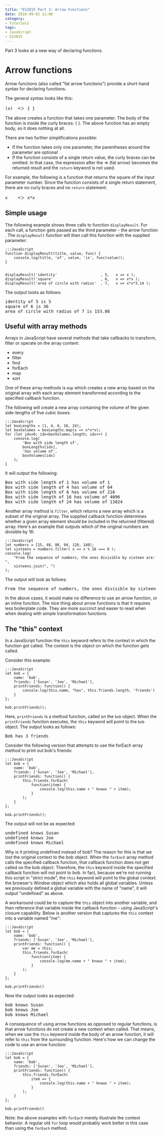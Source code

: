 ```yaml
---
title: "ES2015 Part 3: Arrow Functions"
date: 2016-09-02 11:00
category:
- Tutorials
tags:
- JavaScript
- ES2015
---
```


Part 3 looks at a new way of declaring functions.

# Arrow functions

Arrow functions (also called "fat arrow functions") provide a short-hand syntax for declaring functions.

The general syntax looks like this:

<pre>
(x)  =＞ { }
</pre>

The above creates a function that takes one parameter. The body of the function is inside the curly braces: { }. The above function has an empty body, so it does nothing at all.

There are two further simplifications possible:

* If the function takes only one parameter, the parentheses around the parameter are optional
* If the function consists of a single return value, the curly braces can be omitted. In that case, the expression after the => (fat arrow) becomes the returned result and the `return` keyword is not used.

For example, the following is a function that returns the square of the input parameter number. Since the function consists of a single return statement, there are no curly braces and no `return` statement:

<pre>
x    =＞ x*x
</pre>

## Simple usage

The following example shows three calls to function `displayResult`. For each call, a function gets passed as the third parameter - the arrow function . The `displayResult` function will then call this function with the supplied parameter:

    :::JavaScript
    function displayResult(title, value, func) {
        console.log(title, 'of', value, 'is', func(value));
    }


    displayResult('identity'                    , 5,   x => x );
    displayResult('square'                      , 6,   x => x*x );
    displayResult('area of circle with radius'  , 7,   x => x*x*3.14 );

The output looks as follows:

<pre>
identity of 5 is 5
square of 6 is 36
area of circle with radius of 7 is 153.86
</pre>

## Useful with array methods

Arrays in JavaScript have several methods that take callbacks to transform, filter or operate on the array content:

* every
* filter
* find
* forEach
* map
* sort

One of these array methods is `map` which creates a new array based on the original array with each array element transformed according to the specified callback function.

The following will create a new array containing the volume of the given side-lengths of five cubic boxes:

    :::JavaScript
    let boxLengths = [1, 4, 6, 16, 24];
    let boxVolumes = boxLengths.map(x => x*x*x);
    for (let idx=0; idx<boxVolumes.length; idx++) {
        console.log(
            'Box with side length of',
            boxLengths[idx],
            'has volume of',
            boxVolumes[idx]
        );
    }

It will output the following:
<pre>
Box with side length of 1 has volume of 1
Box with side length of 4 has volume of 64
Box with side length of 6 has volume of 216
Box with side length of 16 has volume of 4096
Box with side length of 24 has volume of 13824
</pre>

Another array method is `filter`, which returns a new array which is a subset of the original array. The supplied callback function determines whether a given array element should be included in the returned (filtered) array. Here's an example that outputs which of the original numbers are divisible by 16:

    :::JavaScript
    let numbers = [15, 48, 80, 94, 128, 140];
    let sixteens = numbers.filter( x => x % 16 === 0 );
    console.log(
        "From the sequence of numbers, the ones divisible by sixteen are: ",
        sixteens.join(", ")
    );

The output will look as follows:

<pre>
From the sequence of numbers, the ones divisible by sixteen are:  48, 80, 128
</pre>

In the above cases, it would make no difference to use an arrow function, or an inline function. The nice thing about arrow functions is that it requires less boilerplate code. They are more succinct and easier to read when when dealing with simple transformation functions.

## The "this" context

In a JavaScript function the `this` keyword refers to the context in which the function got called. The context is the object on which the function gets called.

Consider this example:

    :::JavaScript
    let bob = {
        name: 'bob', 
        friends: ['Susan', 'Joe', 'Michael'], 
        printFriends: function() {
            console.log(this.name, "has", this.friends.length, 'friends')
        }
    };

    bob.printFriends();

Here, `printFriends` is a method function, called on the `bob` object. When the `printFriends` function executes, the `this` keyword will point to the `bob` object. The output looks as follows:
<pre>
Bob has 3 friends
</pre>

Consider the following version that attempts to use the forEach array method to print out bob's friends:

    :::JavaScript
    let bob = {
        name: 'bob', 
        friends: ['Susan', 'Joe', 'Michael'], 
        printFriends: function() {
            this.friends.forEach(
                function(item) { 
                    console.log(this.name + " knows " + item);
                }
            );
        }
    };

    bob.printFriends();

The output will not be as expected:
<pre>
undefined knows Susan
undefined knows Joe
undefined knows Michael
</pre>

Why is it printing undefined instead of bob?
The reason for this is that we lost the original context to the bob object. When the `forEach` array method calls the specified callback function, that callback function does not get called on the bob object. Therefore, the `this` keyword inside the specified callback function will not point to bob. In fact, because we're not running this script in "strict mode", the `this` keyword will point to the global context: the browser's Window object which also holds all global variables. Unless we previously defined a global variable with the name of "name", it will output "undefined" as above.

A workaround could be to capture the `this` object into another variable, and then reference that variable inside the callback function - using JavaScript's closure capability. Below is another version that captures the `this` context into a variable named "me":

    :::JavaScript
    let bob = {
        name: 'bob', 
        friends: ['Susan', 'Joe', 'Michael'], 
        printFriends: function() {
            var me = this;
            this.friends.forEach(
                function(item) { 
                    console.log(me.name + " knows " + item);
                }
            );
        }
    };

    bob.printFriends()

Now the output looks as expected:
<pre>
bob knows Susan
bob knows Joe
bob knows Michael
</pre>

A consequence of using arrow functions as opposed to regular functions, is that arrow functions do not create a new context when called. That means, when we use the `this` keyword inside the body of an arrow function, it will refer to `this` from the surrounding function. Here's how we can change the code to use an arrow function:

    :::JavaScript
    let bob = {
        name: 'bob', 
        friends: ['Susan', 'Joe', 'Michael'], 
        printFriends: function() {
            this.friends.forEach( 
                item => { 
                    console.log(this.name + " knows " + item); 
                }
            );
        }
    };

    bob.printFriends()

Note: the above examples with `forEach` merely illustrate the context behavior. A regular old `for` loop would probably work better in this case than using the `forEach` method.
